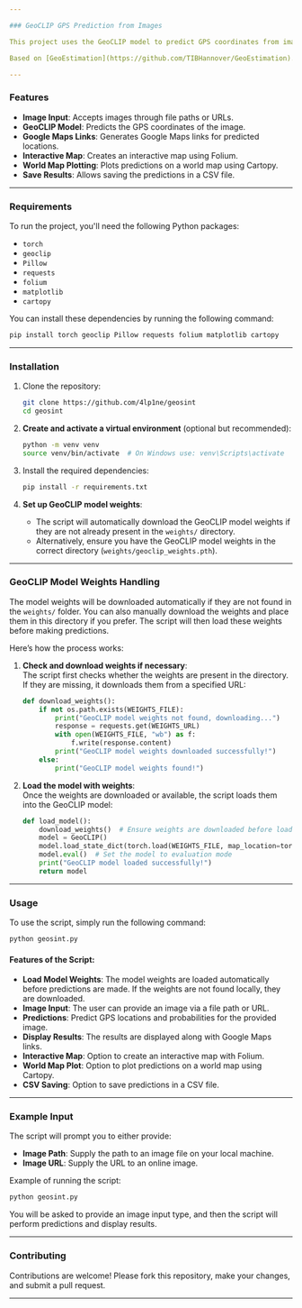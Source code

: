 ```yaml
---

### GeoCLIP GPS Prediction from Images

This project uses the GeoCLIP model to predict GPS coordinates from images. It supports image input via file paths or URLs, generates GPS predictions, displays Google Maps links, and creates interactive maps or world maps. The results can be saved to a CSV file for further use.

Based on [GeoEstimation](https://github.com/TIBHannover/GeoEstimation).

---
```


### Features

- **Image Input**: Accepts images through file paths or URLs.
- **GeoCLIP Model**: Predicts the GPS coordinates of the image.
- **Google Maps Links**: Generates Google Maps links for predicted locations.
- **Interactive Map**: Creates an interactive map using Folium.
- **World Map Plotting**: Plots predictions on a world map using Cartopy.
- **Save Results**: Allows saving the predictions in a CSV file.

---

### Requirements

To run the project, you'll need the following Python packages:

- `torch`
- `geoclip`
- `Pillow`
- `requests`
- `folium`
- `matplotlib`
- `cartopy`

You can install these dependencies by running the following command:

```bash
pip install torch geoclip Pillow requests folium matplotlib cartopy
```

---

### Installation

1. Clone the repository:

    ```bash
    git clone https://github.com/4lp1ne/geosint
    cd geosint
    ```

2. **Create and activate a virtual environment** (optional but recommended):

    ```bash
    python -m venv venv
    source venv/bin/activate  # On Windows use: venv\Scripts\activate
    ```

3. Install the required dependencies:

    ```bash
    pip install -r requirements.txt
    ```

4. **Set up GeoCLIP model weights**:
   - The script will automatically download the GeoCLIP model weights if they are not already present in the `weights/` directory.
   - Alternatively, ensure you have the GeoCLIP model weights in the correct directory (`weights/geoclip_weights.pth`).

---

### GeoCLIP Model Weights Handling

The model weights will be downloaded automatically if they are not found in the `weights/` folder. You can also manually download the weights and place them in this directory if you prefer. The script will then load these weights before making predictions.

Here’s how the process works:

1. **Check and download weights if necessary**:  
   The script first checks whether the weights are present in the directory. If they are missing, it downloads them from a specified URL:

    ```python
    def download_weights():
        if not os.path.exists(WEIGHTS_FILE):
            print("GeoCLIP model weights not found, downloading...")
            response = requests.get(WEIGHTS_URL)
            with open(WEIGHTS_FILE, "wb") as f:
                f.write(response.content)
            print("GeoCLIP model weights downloaded successfully!")
        else:
            print("GeoCLIP model weights found!")
    ```

2. **Load the model with weights**:  
   Once the weights are downloaded or available, the script loads them into the GeoCLIP model:

    ```python
    def load_model():
        download_weights()  # Ensure weights are downloaded before loading the model
        model = GeoCLIP()
        model.load_state_dict(torch.load(WEIGHTS_FILE, map_location=torch.device('cpu')))
        model.eval()  # Set the model to evaluation mode
        print("GeoCLIP model loaded successfully!")
        return model
    ```

---

### Usage

To use the script, simply run the following command:

```bash
python geosint.py
```

#### Features of the Script:
- **Load Model Weights**: The model weights are loaded automatically before predictions are made. If the weights are not found locally, they are downloaded.
- **Image Input**: The user can provide an image via a file path or URL.
- **Predictions**: Predict GPS locations and probabilities for the provided image.
- **Display Results**: The results are displayed along with Google Maps links.
- **Interactive Map**: Option to create an interactive map with Folium.
- **World Map Plot**: Option to plot predictions on a world map using Cartopy.
- **CSV Saving**: Option to save predictions in a CSV file.

---

### Example Input

The script will prompt you to either provide:

- **Image Path**: Supply the path to an image file on your local machine.
- **Image URL**: Supply the URL to an online image.

Example of running the script:

```bash
python geosint.py
```

You will be asked to provide an image input type, and then the script will perform predictions and display results.

---

### Contributing

Contributions are welcome! Please fork this repository, make your changes, and submit a pull request.

---
